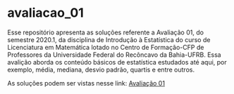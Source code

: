 
# avaliacao_01

Esse repositório apresenta as soluções referente a Avaliação 01, do semestre 2020.1, da disciplina de Introdução à Estatística do curso de Licenciatura em Matemática lotado no Centro de Formação-CFP de Professores da Universidade Federal do Recôncavo da Bahia-UFRB. Essa avalição aborda os conteúdo básicos de estatística estudados até aqui, por exemplo, média, mediana, desvio padrão, quartis e entre outros.

As soluções podem ser vistas nesse link: [Avaliação 01](avaliacao/readme.md)


